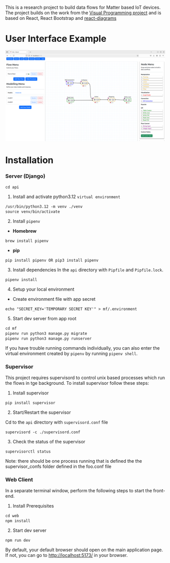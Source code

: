 This is a research project to build data flows for Matter based IoT devices. The project builds on the work from the [Visual Programming project](https://github.com/PyWorkflowApp/visual-programming) and is based on React, React Bootstrap and [react-diagrams](https://github.com/projectstorm/react-diagrams)

# User Interface Example

<img src="web/public/matterflowexample.png" width="800">


# Installation

### Server (Django)

```
cd api
```

1. Install and activate python3.12 `virtual environment` 

```
/usr/bin/python3.12 -m venv ./venv
source venv/bin/activate
```

2. Install `pipenv`

- **Homebrew**
       
```
brew install pipenv
```
       
- **pip**
    
```
pip install pipenv OR pip3 install pipenv
```        
3. Install dependencies
In the `api` directory with `Pipfile` and `Pipfile.lock`.
```
pipenv install
```
4. Setup your local environment

- Create environment file with app secret 
```
echo "SECRET_KEY='TEMPORARY SECRET KEY'" > mf/.environment
```

5. Start dev server from app root
```
cd mf
pipenv run python3 manage.py migrate
pipenv run python3 manage.py runserver
```
    
If you have trouble running commands individually, you can also enter the
virtual environment created by `pipenv` by running `pipenv shell`.

### Supervisor
This project requires supervisord to control unix based processes which run the flows in tge background. To install supervisor follow these steps:

1. Install supervisor

```
pip install supervisor
```

2. Start/Restart the supervisor

Cd to the `api` directory with `supervisord.conf` file
```
supervisord -c ./supervisord.conf 
```

3. Check the status of the supervisor

```
supervisorctl status
```

Note: there should be one process running that is defined the the supervisor_confs folder defined in the foo.conf file

### Web Client 
In a separate terminal window, perform the following steps to start the
front-end.

1. Install Prerequisites
```
cd web
npm install
```
2. Start dev server
```
npm run dev
```

By default, your default browser should open on the main
application page. If not, you can go to [http://localhost:5173/](http://localhost:5173/)
in your browser.
